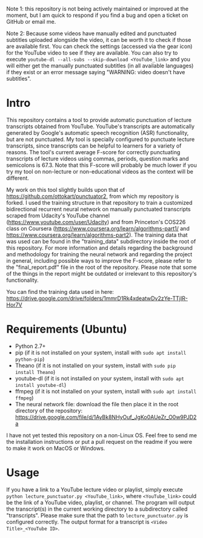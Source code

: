 Note 1: this repository is not being actively maintained or improved at the moment, but I am quick to respond if you find a bug and open a ticket on GitHub or email me.

Note 2: Because some videos have manually edited and punctuated subtitles uploaded alongside the video, it can be worth it to check if those are available first. You can check the settings (accessed via the gear icon) for the YouTube video to see if they are available. You can also try to execute `youtube-dl --all-subs --skip-download <YouTube_link>` and you will either get the manually punctuated subtitles (in all available languages) if they exist or an error message saying "WARNING: video doesn't have subtitles".

# Intro

This repository contains a tool to provide automatic punctuation of lecture transcripts obtained from YouTube. YouTube's transcripts are automatically generated by Google's automatic speech recognition (ASR) functionality, but are not punctuated. My tool is specially configured to punctuate lecture transcripts, since transcripts can be helpful to learners for a variety of reasons. The tool's current average F-score for correctly punctuating transcripts of lecture videos using commas, periods, question marks and semicolons is 67.3. Note that this F-score will probably be much lower if you try my tool on non-lecture or non-educational videos as the context will be different.

My work on this tool slightly builds upon that of https://github.com/ottokart/punctuator2, from which my repository is forked. I used the training structure in that repository to train a customized bidirectional recurrent neural network on manually punctuated transcripts scraped from Udacity's YouTube channel (https://www.youtube.com/user/Udacity) and from Princeton's COS226 class on Coursera (https://www.coursera.org/learn/algorithms-part1/ and https://www.coursera.org/learn/algorithms-part2). The training data that was used can be found in the "training_data" subdirectory inside the root of this repository. For more information and details regarding the background and methodology for training the neural network and regarding the project in general, including possible ways to improve the F-score, please refer to the "final_report.pdf" file in the root of the repository. Please note that some of the things in the report might be outdated or irrelevant to this repository's functionality.

You can find the training data used in here: https://drive.google.com/drive/folders/1mmrD1Rk4xdeatwDv2zYe-TTjIR-Hor7V

# Requirements (Ubuntu)

* Python 2.7+
* pip (if it is not installed on your system, install with `sudo apt install python-pip`)
* Theano (if it is not installed on your system, install with `sudo pip install Theano`)
* youtube-dl (if it is not installed on your system, install with `sudo apt install youtube-dl`)
* ffmpeg (if it is not installed on your system, install with `sudo apt install ffmpeg`)
* The neural network file: download the file then place it in the root directory of the repository: https://drive.google.com/file/d/1AyBk8NHyOuf_JgKo0AUeZr_O0w9PJD2a

I have not yet tested this repository on a non-Linux OS. Feel free to send me the installation instructions or put a pull request on the readme if you were to make it work on MacOS or Windows.

# Usage

If you have a link to a YouTube lecture video or playlist, simply execute `python lecture_punctuator.py <YouTube_link>`, where `<YouTube_link>` could be the link of a YouTube video, playlist, or channel. The program will output the transcript(s) in the current working directory to a subdirectory called "transcripts". Please make sure that the path to `lecture_punctuator.py` is configured correctly. The output format for a transcript is `<Video Title>_<YouTube ID>`.

